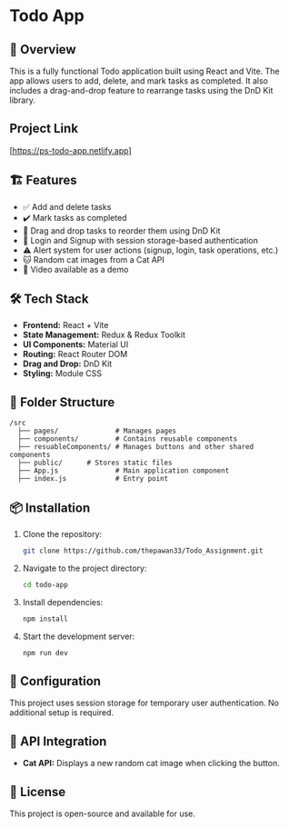 # Todo App

## 🚀 Overview

This is a fully functional Todo application built using React and Vite. The app allows users to add, delete, and mark tasks as completed. It also includes a drag-and-drop feature to rearrange tasks using the DnD Kit library.

## Project Link

[https://ps-todo-app.netlify.app]

## 🏗️ Features

- ✅ Add and delete tasks
- ✔️ Mark tasks as completed
- 🔄 Drag and drop tasks to reorder them using DnD Kit
- 🔐 Login and Signup with session storage-based authentication
- ⚠️ Alert system for user actions (signup, login, task operations, etc.)
- 🐱 Random cat images from a Cat API
- 🎥 Video available as a demo

## 🛠️ Tech Stack

- **Frontend:** React + Vite
- **State Management:** Redux & Redux Toolkit
- **UI Components:** Material UI
- **Routing:** React Router DOM
- **Drag and Drop:** DnD Kit
- **Styling:** Module CSS

## 📂 Folder Structure

```
/src
  ├── pages/              # Manages pages
  ├── components/         # Contains reusable components
  ├── resuableComponents/ # Manages buttons and other shared components
  ├── public/      # Stores static files
  ├── App.js              # Main application component
  ├── index.js            # Entry point
```

## 📦 Installation

1. Clone the repository:
   ```sh
   git clone https://github.com/thepawan33/Todo_Assignment.git
   ```
2. Navigate to the project directory:
   ```sh
   cd todo-app
   ```
3. Install dependencies:
   ```sh
   npm install
   ```
4. Start the development server:
   ```sh
   npm run dev
   ```

## 🔧 Configuration

This project uses session storage for temporary user authentication. No additional setup is required.

## 📌 API Integration

- **Cat API:** Displays a new random cat image when clicking the button.

## 📜 License

This project is open-source and available for use.
